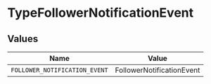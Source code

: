 # TypeFollowerNotificationEvent


## Values

| Name                          | Value                         |
| ----------------------------- | ----------------------------- |
| `FOLLOWER_NOTIFICATION_EVENT` | FollowerNotificationEvent     |